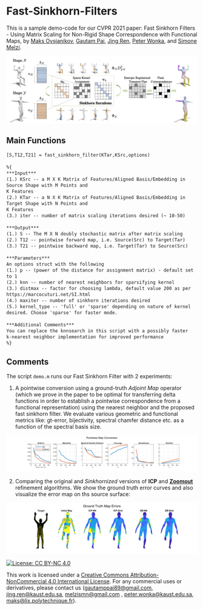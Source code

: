 # Fast-Sinkhorn-Filters

This is a sample demo-code for our CVPR 2021 paper: Fast Sinkhorn Filters - Using Matrix Scaling for Non-Rigid Shape Correspondence with Functional Maps, by [Maks Ovsjanikov](http://www.lix.polytechnique.fr/~maks/), [Gautam Pai](https://sites.google.com/view/paigautam/home), [Jing Ren](https://ren-jing.com/), [Peter Wonka](http://peterwonka.net/), and [Simone Melzi](https://sites.google.com/site/melzismn/). 

![Alt text](Figures/Teaser_Sinkhorn.png?raw=true)
## Main Functions

```
[S,T12,T21] = fast_sinkhorn_filter(KTar,KSrc,options)

%{
***Input***
(1.) KSrc -- a M X K Matrix of Features/Aligned Basis/Embedding in Source Shape with M Points and
K Features
(2.) KTar -- a N X K Matrix of Features/Aligned Basis/Embedding in Target Shape with N Points and
K Features
(3.) iter -- number of matrix scaling iterations desired (~ 10-50)

***Output*** 
(1.) S -- The M X N doubly stochastic matrix after matrix scaling 
(2.) T12 -- pointwise forward map, i.e. Source(Src) to Target(Tar) 
(3.) T21 -- pointwise backward map, i.e. Target(Tar) to Source(Src)

***Parameters***
An options struct with the following
(1.) p -- (power of the distance for assignment matrix) - default set to 1
(2.) knn -- number of nearest neighbors for sparsifying kernel
(3.) distmax -- factor for choosing lambda, default value 200 as per https://marcocuturi.net/SI.html
(4.) maxiter -- number of sinkhorn iterations desired
(5.) kernel_type -- 'full' or 'sparse' depending on nature of kernel
desired. Choose 'sparse' for faster mode. 

***Additional Comments*** 
You can replace the knnsearch in this script with a possibly faster
k-nearest neighbor implementation for improved performance
%}
```

## Comments

The script ```demo.m``` runs our Fast Sinkhorn Filter with 2 experiments:
  
 1. A pointwise conversion using a ground-truth *Adjoint Map* operator (which we prove in the paper to be optimal for transferring delta functions in order to establish a pointwise correspondence from a functional representation) using the nearest neighbor and the proposed fast sinkhorn filter. We evaluate various geometric and functional metrics like: gt-error, bijectivity, spectral chamfer distance etc. as a function of the spectral basis size.
<img src="Figures/metric.png" width="900">
  
 2. Comparing the original and *Sinkhornized* versions of **ICP** and [**Zoomout**](https://github.com/llorz/SGA19_zoomOut) refinement algorithms. We show the ground truth error curves and also visualize the error map on ths source surface:
   <img src="Figures/map_err.png" width="900">
 

[![License: CC BY-NC 4.0](https://img.shields.io/badge/License-CC%20BY--NC%204.0-lightgrey.svg)](https://creativecommons.org/licenses/by-nc/4.0/)

This work is licensed under a [Creative Commons Attribution-NonCommercial 4.0 International License](http://creativecommons.org/licenses/by-nc/4.0/). For any commercial uses or derivatives, please contact us (gautamppai89@gmail.com, jing.ren@kaust.edu.sa, melzismn@gmail.com , peter.wonka@kaust.edu.sa, maks@lix.polytechnique.fr).

